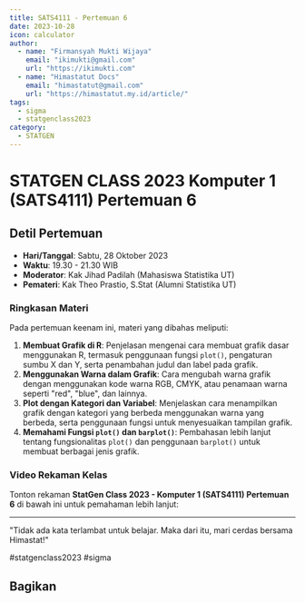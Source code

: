 ```yaml
--- 
title: SATS4111 - Pertemuan 6
date: 2023-10-28
icon: calculator
author:
  - name: "Firmansyah Mukti Wijaya"
    email: "ikimukti@gmail.com"
    url: "https://ikimukti.com"
  - name: "Himastatut Docs"
    email: "himastatut@gmail.com"
    url: "https://himastatut.my.id/article/"
tags:
  - sigma
  - statgenclass2023
category: 
  - STATGEN
--- 
```


# STATGEN CLASS 2023 Komputer 1 (SATS4111) Pertemuan 6

## Detil Pertemuan

- **Hari/Tanggal**: Sabtu, 28 Oktober 2023
- **Waktu**: 19.30 - 21.30 WIB
- **Moderator**: Kak Jihad Padilah (Mahasiswa Statistika UT)
- **Pemateri**: Kak Theo Prastio, S.Stat (Alumni Statistika UT)

### Ringkasan Materi
Pada pertemuan keenam ini, materi yang dibahas meliputi:
1. **Membuat Grafik di R**: Penjelasan mengenai cara membuat grafik dasar menggunakan R, termasuk penggunaan fungsi `plot()`, pengaturan sumbu X dan Y, serta penambahan judul dan label pada grafik.
2. **Menggunakan Warna dalam Grafik**: Cara mengubah warna grafik dengan menggunakan kode warna RGB, CMYK, atau penamaan warna seperti "red", "blue", dan lainnya.
3. **Plot dengan Kategori dan Variabel**: Menjelaskan cara menampilkan grafik dengan kategori yang berbeda menggunakan warna yang berbeda, serta penggunaan fungsi untuk menyesuaikan tampilan grafik.
4. **Memahami Fungsi `plot()` dan `barplot()`**: Pembahasan lebih lanjut tentang fungsionalitas `plot()` dan penggunaan `barplot()` untuk membuat berbagai jenis grafik.

### Video Rekaman Kelas
Tonton rekaman **StatGen Class 2023 - Komputer 1 (SATS4111) Pertemuan 6** di bawah ini untuk pemahaman lebih lanjut:

<VidStack  
  src="https://www.youtube.com/watch?v=VJAPvejJ19I"  
  title="StatGen Class 2023 - Komputer 1 (SATS4111) Pertemuan 6"
/>

--- 

"Tidak ada kata terlambat untuk belajar. Maka dari itu, mari cerdas bersama Himastat!"

#statgenclass2023 #sigma


## Bagikan
<Share colorful />
<GitContributors />
<GitChangelog />